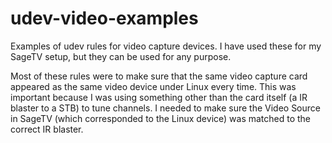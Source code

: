 # udev-video-examples

Examples of udev rules for video capture devices. I have used these for my SageTV setup, but they can be used for any purpose.

Most of these rules were to make sure that the same video capture card appeared as the same video device under Linux every time.
This was important because I was using something other than the card itself (a IR blaster to a STB) to tune channels.
I needed to make sure the Video Source in SageTV (which corresponded to the Linux device) was matched to the correct
IR blaster.
